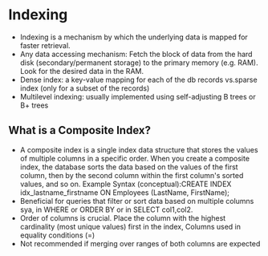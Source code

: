 # Indexing

* Indexing is a mechanism by which the underlying data is mapped for faster retrieval.
* Any data accessing mechanism: Fetch the block of data from the hard disk (secondary/permanent storage) to the primary memory (e.g. RAM). Look for the desired data in the RAM.
* Dense index: a key-value mapping for each of the db records vs.sparse index (only for a subset of the records)
* Multilevel indexing: usually implemented using self-adjusting B trees or B+ trees

## What is a Composite Index?
* A composite index is a single index data structure that stores the values of multiple columns in a specific order. When you create a composite index, the database sorts the data based on the values of the first column, then by the second column within the first column's sorted values, and so on.
Example Syntax (conceptual):CREATE INDEX idx_lastname_firstname ON Employees (LastName, FirstName);
* Beneficial for queries that filter or sort data based on multiple columns sya, in WHERE or ORDER BY or in SELECT col1,col2.  
* Order of columns is crucial. Place the column with the highest cardinality (most unique values) first in the index, Columns used in equality conditions (=)
* Not recommended if merging over ranges of both columns are expected
